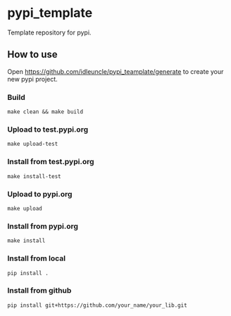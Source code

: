 # pypi_template
Template repository for pypi.



## How to use

Open https://github.com/idleuncle/pypi_teamplate/generate to create your new pypi project.

### Build

```
make clean && make build
```

### Upload to test.pypi.org
```
make upload-test
```

### Install from test.pypi.org

```
make install-test
```


### Upload to pypi.org

```
make upload
```

### Install from pypi.org

```
make install
```

### Install from local

```
pip install .
```

### Install from github

```
pip install git+https://github.com/your_name/your_lib.git
```
